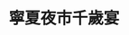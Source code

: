 ---
title: "寧夏夜市千歲宴"
description: "寧夏夜市千歲宴"
layout: shop
keywords:
  - 美食競賽
  - 台灣美食
  - 美食精選
datePublished: "2025-06-30"
dateModified: "2025-07-03"
city: "台北市"
district: "大同區"
address: "台北市大同區寧夏路58號2樓"
phone: "0987456794"
geo: "25.05667749721933, 121.51536314738564"
google_map: "https://maps.app.goo.gl/5piZfcfCfs4tdboNA"
footinder: "https://footinder.com.tw/%e5%8f%b0%e5%8c%97%e5%b8%82%e5%a4%a7%e5%90%8c%e5%8d%80/35031/"
official: ""
award:
  - name: "500盤"
    year: "2024"
    entries:
      - dishes:
          - "滷肉飯、臭豆腐、香腸、雞捲"

---